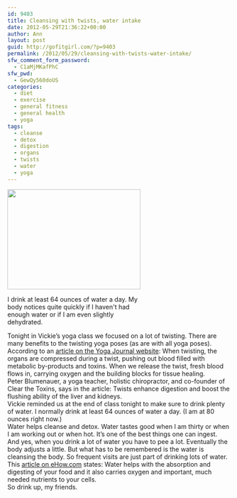 ```yaml
---
id: 9403
title: Cleansing with twists, water intake
date: 2012-05-29T21:36:22+00:00
author: Ann
layout: post
guid: http://gofitgirl.com/?p=9403
permalink: /2012/05/29/cleansing-with-twists-water-intake/
sfw_comment_form_password:
  - C1aMjMKafPhC
sfw_pwd:
  - GewQy560doUS
categories:
  - diet
  - exercise
  - general fitness
  - general health
  - yoga
tags:
  - cleanse
  - detox
  - digestion
  - organs
  - twists
  - water
  - yoga
---
```

<div id="attachment_9404" style="width: 310px" class="wp-caption alignleft">
  <a href="http://gofitgirl.com/?attachment_id=9404" rel="attachment wp-att-9404"><img class="size-medium wp-image-9404" title="water" src="http://gofitgirl.com/wp-content/uploads/2012/05/water-300x225.jpg" alt="" width="300" height="225" /></a>
  
  <p class="wp-caption-text">
    I drink at least 64 ounces of water a day. My body notices quite quickly if I haven't had enough water or if I am even slightly dehydrated.
  </p>
</div>

  
Tonight in Vickie&#8217;s yoga class we focused on a lot of twisting. There are many benefits to the twisting yoga poses (as are with all yoga poses).  
According to an [article on the Yoga Journal website](http://www.yogajournal.com/practice/817): When twisting, the organs are compressed during a twist, pushing out blood filled with metabolic by-products and toxins. When we release the twist, fresh blood flows in, carrying oxygen and the building blocks for tissue healing.  
Peter Blumenauer, a yoga teacher, holistic chiropractor, and co-founder of Clear the Toxins, says in the article: Twists enhance digestion and boost the flushing ability of the liver and kidneys.  
Vickie reminded us at the end of class tonight to make sure to drink plenty of water. I normally drink at least 64 ounces of water a day. (I am at 80 ounces right now.)  
Water helps cleanse and detox. Water tastes good when I am thirty or when I am working out or when hot. It&#8217;s one of the best things one can ingest.  
And yes, when you drink a lot of water you have to pee a lot. Eventually the body adjusts a little. But what has to be remembered is the water is cleansing the body. So frequent visits are just part of drinking lots of water.  
This [article on eHow.com](http://www.ehow.com/how-does_4568530_water-cleanse-body.html) states: Water helps with the absorption and digesting of your food and it also carries oxygen and important, much needed nutrients to your cells.  
So drink up, my friends.